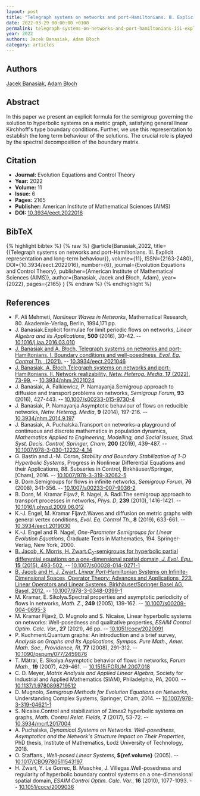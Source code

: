 ```yaml
---
layout: post
title: "Telegraph systems on networks and port-Hamiltonians. Ⅲ. Explicit representation and long-term behaviour"
date: 2022-03-29 00:00:00 +0100
permalink: telegraph-systems-on-networks-and-port-hamiltonians-iii-explicit-representation-and-long-term-behaviour
year: 2022
authors: Jacek Banasiak, Adam Błoch
category: articles
---
```

 
## Authors
[Jacek Banasiak](authors/jacek_banasiak), [Adam Błoch](authors/adam_bloch)
 
## Abstract
In this paper we present an explicit formula for the semigroup governing the solution to hyperbolic systems on a metric graph, satisfying general linear Kirchhoff's type boundary conditions. Further, we use this representation to establish the long term behaviour of the solutions. The crucial role is played by the spectral decomposition of the boundary matrix.
 
## Citation
- **Journal:** Evolution Equations and Control Theory
- **Year:** 2022
- **Volume:** 11
- **Issue:** 6
- **Pages:** 2165
- **Publisher:** American Institute of Mathematical Sciences (AIMS)
- **DOI:** [10.3934/eect.2022016](https://doi.org/10.3934/eect.2022016)
 
## BibTeX
{% highlight bibtex %}
{% raw %}
@article{Banasiak_2022,
  title={{Telegraph systems on networks and port-Hamiltonians. Ⅲ. Explicit representation and long-term behaviour}},
  volume={11},
  ISSN={2163-2480},
  DOI={10.3934/eect.2022016},
  number={6},
  journal={Evolution Equations and Control Theory},
  publisher={American Institute of Mathematical Sciences (AIMS)},
  author={Banasiak, Jacek and Błoch, Adam},
  year={2022},
  pages={2165}
}
{% endraw %}
{% endhighlight %}
 
## References
- F. Ali Mehmeti, <i>Nonlinear Waves in Networks</i>, Mathematical Research, 80. Akademie-Verlag, Berlin, 1994,171 pp.
- J. Banasiak.Explicit formulae for limit periodic flows on networks, <i>Linear Algebra and its Applications</i>, <b>500</b> (2016), 30-42. -- [10.1016/j.laa.2016.03.010](https://doi.org/10.1016/j.laa.2016.03.010)
- [J. Banasiak and A. Błoch, Telegraph systems on networks and port-Hamiltonians. I. Boundary conditions and well-posedness, <i>Evol. Eq. Control Th.</i>, (2021).](telegraph-systems-on-networks-and-port-hamiltonians-i-boundary-conditions-and-well-posedness) -- [10.3934/eect.2021046](https://doi.org/10.3934/eect.2021046)
- [J. Banasiak, A. Błoch.Telegraph systems on networks and port-Hamiltonians. Ⅱ. Network realizability, <i>Netw. Heterog. Media</i>, <b>17</b> (2022), 73-99.](telegraph-systems-on-networks-and-port-hamiltonians-ii-network-realizability) -- [10.3934/nhm.2021024](https://doi.org/10.3934/nhm.2021024)
- J. Banasiak, A. Falkiewicz, P. Namayanja.Semigroup approach to diffusion and transport problems on networks, <i>Semigroup Forum</i>, <b>93</b> (2016), 427-443. -- [10.1007/s00233-015-9730-4](https://doi.org/10.1007/s00233-015-9730-4)
- J. Banasiak, P. Namayanja.Asymptotic behaviour of flows on reducible networks, <i>Netw. Heterog. Media</i>, <b>9</b> (2014), 197-216. -- [10.3934/nhm.2014.9.197](https://doi.org/10.3934/nhm.2014.9.197)
- J. Banasiak, A. Puchalska.Transport on networks–a playground of continuous and discrete mathematics in population dynamics, <i>Mathematics Applied to Engineering, Modelling, and Social Issues, Stud. Syst. Decis. Control, Springer, Cham</i>, <b>200</b> (2019), 439-487. -- [10.1007/978-3-030-12232-4_14](https://doi.org/10.1007/978-3-030-12232-4_14)
- G. Bastin and J.-M. Coron, <i>Stability and Boundary Stabilization of 1-D Hyperbolic Systems</i>, Progress in Nonlinear Differential Equations and their Applications, 88. Subseries in Control, Birkhäuser/Springer, [Cham], 2016. -- [10.1007/978-3-319-32062-5](https://doi.org/10.1007/978-3-319-32062-5)
- B. Dorn.Semigroups for flows in infinite networks, <i>Semigroup Forum</i>, <b>76</b> (2008), 341-356. -- [10.1007/s00233-007-9036-2](https://doi.org/10.1007/s00233-007-9036-2)
- B. Dorn, M. Kramar Fijavž, R. Nagel, A. Radl.The semigroup approach to transport processes in networks, <i>Phys. D</i>, <b>239</b> (2010), 1416-1421. -- [10.1016/j.physd.2009.06.012](https://doi.org/10.1016/j.physd.2009.06.012)
- K.-J. Engel, M. Kramar Fijavž.Waves and diffusion on metric graphs with general vertex conditions, <i>Evol. Eq. Control Th.</i>, <b>8</b> (2019), 633-661. -- [10.3934/eect.2019030](https://doi.org/10.3934/eect.2019030)
- K.-J. Engel and R. Nagel, <i>One-Parameter Semigroups for Linear Evolution Equations</i>, Graduate Texts in Mathematics, 194. Springer-Verlag, New York, 2000.
- [B. Jacob, K. Morris, H. Zwart.$C_0$-semigroups for hyperbolic partial differential equations on a one-dimensional spatial domain, <i>J. Evol. Equ.</i>, <b>15</b> (2015), 493-502.](c-0-semigroups-for-hyperbolic-partial-differential-equations-on-a-one-dimensional-spatial-domain) -- [10.1007/s00028-014-0271-1](https://doi.org/10.1007/s00028-014-0271-1)
- [B. Jacob and H. J. Zwart, <i>Linear Port-H</i>amiltonian Systems on Infinite-Dimensional Spaces, Operator Theory: Advances and Applications, 223. Linear Operators and Linear Systems, Birkhäuser/Springer Basel AG, Basel, 2012.](linear-port-hamiltonian-systems-on-infinite-dimensional-spaces) -- [10.1007/978-3-0348-0399-1](https://doi.org/10.1007/978-3-0348-0399-1)
- M. Kramar, E. Sikolya.Spectral properties and asymptotic periodicity of flows in networks, <i>Math. Z.</i>, <b>249</b> (2005), 139-162. -- [10.1007/s00209-004-0695-3](https://doi.org/10.1007/s00209-004-0695-3)
- M. Kramar Fijavž, D. Mugnolo and S. Nicaise, Linear hyperbolic systems on networks: Well-posedness and qualitative properties, <i>ESAIM Control Optim. Calc. Var.</i>, <b>27</b> (2021), 46 pp. -- [10.1051/cocv/2020091](https://doi.org/10.1051/cocv/2020091)
- P. Kuchment.Quantum graphs: An introduction and a brief survey, <i>Analysis on Graphs and Its Applications, Sympos. Pure Math., Amer. Math. Soc., Providence, RI</i>, <b>77</b> (2008), 291-312. -- [10.1090/pspum/077/2459876](https://doi.org/10.1090/pspum/077/2459876)
- T. Mátrai, E. Sikolya.Asymptotic behavior of flows in networks, <i>Forum Math.</i>, <b>19</b> (2007), 429-461. -- [10.1515/FORUM.2007.018](https://doi.org/10.1515/FORUM.2007.018)
- C. D. Meyer, <i>Matrix Analysis and Applied Linear Algebra</i>, Society for Industrial and Applied Mathematics (SIAM), Philadelphia, PA, 2000. -- [10.1137/1.9780898719512](https://doi.org/10.1137/1.9780898719512)
- D. Mugnolo, <i>Semigroup Methods for Evolution Equations on Networks</i>, Understanding Complex Systems, Springer, Cham, 2014. -- [10.1007/978-3-319-04621-1](https://doi.org/10.1007/978-3-319-04621-1)
- S. Nicaise.Control and stabilization of $2	imes 2$ hyperbolic systems on graphs, <i>Math. Control Relat. Fields</i>, <b>7</b> (2017), 53-72. -- [10.3934/mcrf.2017004](https://doi.org/10.3934/mcrf.2017004)
- A. Puchalska, <i>Dynamical Systems on Networks. Well-posedness, Asymptotics and the Network's Structure Impact on Their Properties</i>, PhD thesis, Institute of Mathematics, Łodź University of Technology, 2018.
- O. Staffans., <i>Well-posed Linear Systems</i>, <b>${ref.volume}</b> (2005). -- [10.1017/CBO9780511543197](https://doi.org/10.1017/CBO9780511543197)
- H. Zwart, Y. Le Gorrec, B. Maschke, J. Villegas.Well-posedness and regularity of hyperbolic boundary control systems on a one-dimensional spatial domain, <i>ESAIM Control Optim. Calc. Var.</i>, <b>16</b> (2010), 1077-1093. -- [10.1051/cocv/2009036](https://doi.org/10.1051/cocv/2009036)

